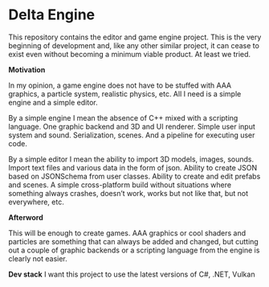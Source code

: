 # Delta Engine
This repository contains the editor and game engine project.
This is the very beginning of development and, like any other similar project, it can cease to exist even without becoming a minimum viable product. At least we tried.


****Motivation****

In my opinion, a game engine does not have to be stuffed with AAA graphics, a particle system, realistic physics, etc. All I need is a simple engine and a simple editor.

By a simple engine I mean the absence of C++ mixed with a scripting language. One graphic backend and 3D and UI renderer. Simple user input system and sound. Serialization, scenes. And a pipeline for executing user code.

By a simple editor I mean the ability to import 3D models, images, sounds. Import text files and various data in the form of json. Ability to create JSON based on JSONSchema from user classes. Ability to create and edit prefabs and scenes. A simple cross-platform build without situations where something always crashes, doesn’t work, works but not like that, but not everywhere, etc.

**Afterword**

This will be enough to create games. AAA graphics or cool shaders and particles are something that can always be added and changed, but cutting out a couple of graphic backends or a scripting language from the engine is clearly not easier.

**Dev stack**
I want this project to use the latest versions of C#, .NET, Vulkan
